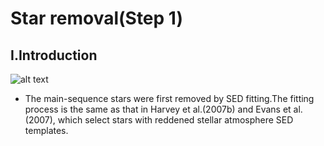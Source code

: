
# **Star removal(Step 1)**
## **I.Introduction**
![alt text](https://github.com/ShihPingLai/YSO_Hunters/blob/master/Steps.png)
- The main-sequence stars were first removed by SED fitting.The fitting process is the same as that in Harvey et al.(2007b) and Evans et al. (2007), which select stars with reddened stellar atmosphere SED templates.

